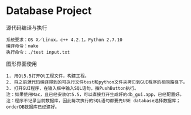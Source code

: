 # Database Project

源代码编译与执行

	系统要求：OS X／Linux，c++ 4.2.1，Python 2.7.10
	编译命令：make
	执行命令：./test input.txt


图形界面使用

	1. 用Qt5.5打开Qt工程文件，构建工程。
	2. 将之前源代码编译得到的可执行文件test和python文件夹拷贝到GUI程序的相同路径下。
	3. 打开GUI程序，在输入框中输入SQL语句，按PushButton执行。
	注：如果使用Mac，且已经安装Qt5.5，可以直接打开生成好的db_gui.app，已经配置好。
	注：程序不记录当前数据库，因此每次执行的SQL语句都要先USE database选择数据库；orderDB数据库已经建好。
	